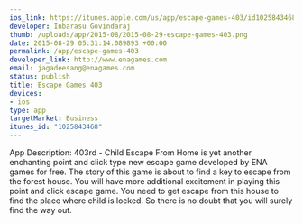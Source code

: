 ```yaml
--- 
ios_link: https://itunes.apple.com/us/app/escape-games-403/id1025843468?mt=8
developer: Inbarasu Govindaraj
thumb: /uploads/app/2015-08/2015-08-29-escape-games-403.png
date: 2015-08-29 05:31:14.089893 +00:00
permalink: /app/escape-games-403
developer_link: http://www.enagames.com
email: jagadeesang@enagames.com
status: publish
title: Escape Games 403
devices: 
- ios
type: app
targetMarket: Business
itunes_id: "1025843468"
---
```


App Description:
    403rd - Child Escape From Home is yet another enchanting point and click type new escape game developed by ENA games for free. The story of this game is about to find a key to escape from the forest house. You will have more additional excitement in playing this point and click escape game. You need to get escape from this house to find 
the place where child is locked. So there is no doubt that you will surely find the way out. 
